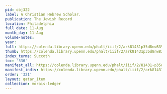 ```yaml
---
pid: obj322
label: A Christian Hebrew Scholar.
publication: The Jewish Record
location: Philadelphia
full_date: 11-Aug
month_day: 11-Aug
volume-notes:
year:
full: https://colenda.library.upenn.edu/phalt/iiif/2/ark81431p35d8nw83%2FSHA256E-s6969432--c478a66b505215c275b835cbe1c891c200e748b6ecd6d3dd28d5f01d31a47de6.jpeg/full/3500,/0/default.jpg
thumb: https://colenda.library.upenn.edu/phalt/iiif/2/ark81431p35d8nw83%2FSHA256E-s6969432--c478a66b505215c275b835cbe1c891c200e748b6ecd6d3dd28d5f01d31a47de6.jpeg/full/!200,200/0/default.jpg
index_terms: Succoth
toc: '336'
manifest_all: https://colenda.library.upenn.edu/phalt/iiif/2/81431-p35d8nw83/manifest
manifest_indiv: https://colenda.library.upenn.edu/phalt/iiif/2/ark81431p35d8nw83%2FSHA256E-s6969432--c478a66b505215c275b835cbe1c891c200e748b6ecd6d3dd28d5f01d31a47de6.jpeg
order: '321'
layout: qatar_item
collection: morais-ledger
---
```

